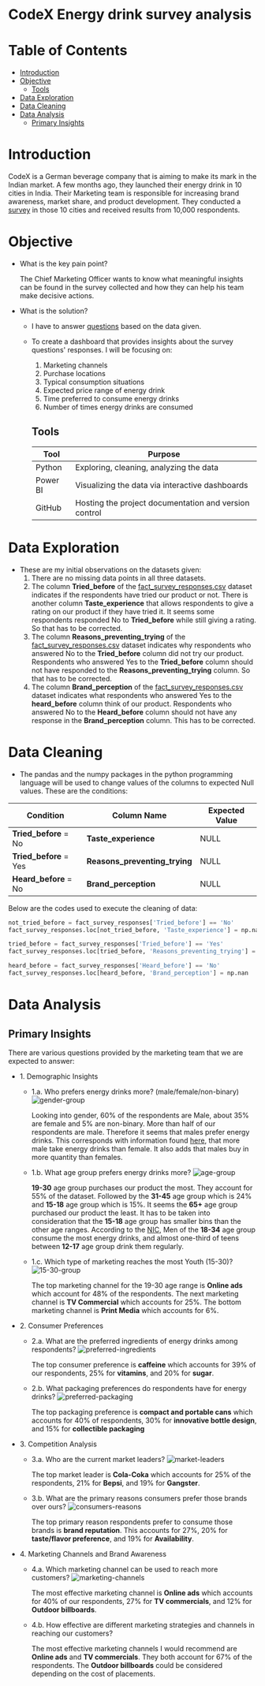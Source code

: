 # CodeX Energy drink survey analysis

# Table of Contents

- [Introduction](#introduction)
- [Objective](#objective)
  - [Tools](#tools)
- [Data Exploration](#data-exploration)
- [Data Cleaning](#data-cleaning)
- [Data Analysis](#data-analysis)
  - [Primary Insights](#primary-insights)



# Introduction
CodeX is a German beverage company that is aiming to make its mark in the Indian market. A few months ago, they launched their energy drink in 10 cities in India.
Their Marketing team is responsible for increasing brand awareness, market share, and product development. They conducted a [survey](assets/docs/Survey_Questions_and_Response_Options.pdf) in those 10 cities and received results from 10,000 respondents. 

# Objective

- What is the key pain point?

  The Chief Marketing Officer wants to know what meaningful insights can be found in the survey collected and how they can help his team make decisive actions.

- What is the solution?
  
  - I have to answer [questions](assets/docs/Primary_Secondary_Insights.pdf) based on the data given.
  
  - To create a dashboard that provides insights about the survey questions' responses. I will be focusing on:
    1. Marketing channels
    2. Purchase locations
    3. Typical consumption situations
    4. Expected price range of energy drink
    5. Time preferred to consume energy drinks
    6. Number of times energy drinks are consumed


    ## Tools
  
    | Tool | Purpose |
    | --- | --- |
    | Python | Exploring, cleaning, analyzing the data |
    | Power BI | Visualizing the data via interactive dashboards |
    | GitHub | Hosting the project documentation and version control |

# Data Exploration
- These are my initial observations on the datasets given:
  1. There are no missing data points in all three datasets.
  2. The column **Tried_before** of the [fact_survey_responses.csv](assets/datasets/fact_survey_responses.csv) dataset indicates if the respondents have tried our product or not. There is another column **Taste_experience** that allows respondents to give a rating on our product if they have tried it. It seems some respondents responded No to **Tried_before** while still giving a rating. So that has to be corrected.
  3. The column **Reasons_preventing_trying** of the [fact_survey_responses.csv](assets/datasets/fact_survey_responses.csv) dataset indicates why respondents who answered No to the **Tried_before** column did not try our product. Respondents who answered Yes to the **Tried_before** column should not have responded to the **Reasons_preventing_trying** column. So that has to be corrected.
  4. The column **Brand_perception** of the [fact_survey_responses.csv](assets/datasets/fact_survey_responses.csv) dataset indicates what respondents who answered Yes to the **heard_before** column think of our product. Respondents who answered No to the **Heard_before** column should not have any response in the **Brand_perception** column. This has to be corrected.

# Data Cleaning
- The pandas and the numpy packages in the python programming language will be used to change values of the columns to expected Null values. These are the conditions:
  
| Condition | Column Name | Expected Value |
| --- | --- | --- |
| **Tried_before** = No | **Taste_experience** | NULL |
| **Tried_before** = Yes | **Reasons_preventing_trying** | NULL |
| **Heard_before** = No | **Brand_perception** | NULL |

Below are the codes used to execute the cleaning of data:

```python
not_tried_before = fact_survey_responses['Tried_before'] == 'No'
fact_survey_responses.loc[not_tried_before, 'Taste_experience'] = np.nan
```
```python
tried_before = fact_survey_responses['Tried_before'] == 'Yes'
fact_survey_responses.loc[tried_before, 'Reasons_preventing_trying'] = np.nan
```
```python
heard_before = fact_survey_responses['Heard_before'] == 'No'
fact_survey_responses.loc[heard_before, 'Brand_perception'] = np.nan
```

# Data Analysis

## Primary Insights
There are various questions provided by the marketing team that we are expected to answer:
* 1\. Demographic Insights
  
   * 1.a\. Who prefers energy drinks more? (male/female/non-binary)
       ![gender-group](assets/images/1_1.png)
     
       Looking into gender, 60% of the respondents are Male, about 35% are female and 5% are non-binary. More than half of our respondents are male. Therefore it seems            that males prefer energy drinks. This corresponds with information found [here]([https://typeset.io/questions/is-there-difference-in-energy-drink-consumption-and-gender-2d3ls3206u#:~:text=Energy%20drink%20consumption%20differs%20by,times%20more%20than%20women%201.](https://www.ingentaconnect.com/contentone/psp/hbpr/2022/00000009/00000003/art00006)), that more male take energy drinks than female. It also adds that males buy in more          quantity than females.
     
   * 1.b\. What age group prefers energy drinks more?
       ![age-group](assets/images/1_2.png)
     
       **19-30** age group purchases our product the most. They account for 55% of the dataset. Followed by the **31-45** age group which is 24% and **15-18** age group           which is 15%. It seems the **65+** age group purchased our product the least. It has to be taken into           
       consideration that the **15-18** age group has smaller bins than the other age ranges. According to the [NIC](https://www.nccih.nih.gov/health/energy-drinks#:~:text=Next%20to%20multivitamins%2C%20energy%20drinks,kinds%20of%20energy%20drink%20products.), Men of the **18-34** age group consume the most energy                     drinks, and almost one-third of teens between **12-17** age group drink them regularly.
     
   * 1.c\. Which type of marketing reaches the most Youth (15-30)? 
       ![15-30-group](assets/images/1_3.png)
     
       The top marketing channel for the 19-30 age range is **Online ads** which account for 48% of the respondents. The next marketing channel is **TV Commercial** which        accounts for 25%. The bottom marketing channel is  **Print Media** which accounts for 6%.

* 2\. Consumer Preferences
    * 2.a\. What are the preferred ingredients of energy drinks among respondents?
        ![preferred-ingredients](assets/images/2_a.png)

        The top consumer preference is **caffeine** which accounts for 39% of our respondents, 25% for **vitamins**, and 20% for **sugar**. 

    * 2.b\. What packaging preferences do respondents have for energy drinks?
        ![preferred-packaging](assets/images/2_b.png)
 
        The top packaging preference is **compact and portable cans** which accounts for 40% of respondents, 30% for **innovative bottle design**, and 15% for          **collectible packaging**

* 3\. Competition Analysis
    * 3.a\. Who are the current market leaders?
      ![market-leaders](assets/images/3_a.png)

      The top market leader is **Cola-Coka** which accounts for 25% of the respondents, 21% for **Bepsi**, and 19% for **Gangster**.
    * 3.b\. What are the primary reasons consumers prefer those brands over ours?
      ![consumers-reasons](assets/images/3_b.png)

      The top primary reason respondents prefer to consume those brands is **brand reputation**. This accounts for 27%, 20% for **taste/flavor preference**, and 19% for **Availability**.

* 4\. Marketing Channels and Brand Awareness
    * 4.a\. Which marketing channel can be used to reach more customers?
      ![marketing-channels](assets/images/4_a.png)

      The most effective marketing channel is **Online ads** which accounts for 40% of our respondents, 27% for **TV commercials**, and 12% for **Outdoor billboards**.
      
    * 4.b\. How effective are different marketing strategies and channels in reaching our customers?
      
      The most effective marketing channels I would recommend are **Online ads** and **TV commercials**. They both account for 67% of the respondents. 
      The **Outdoor billboards** could be considered depending on the cost of placements.
      
